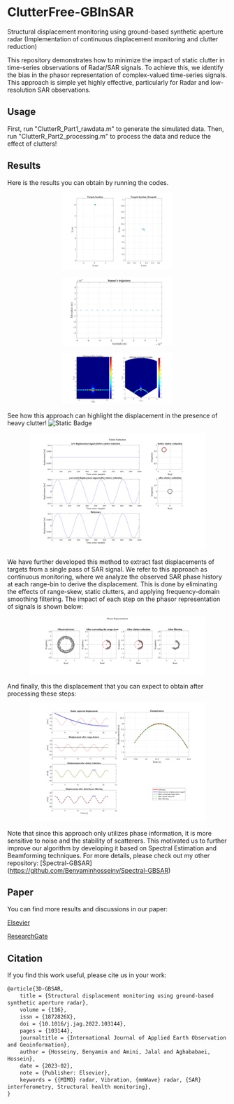 # ClutterFree-GBInSAR
Structural displacement monitoring using ground-based synthetic aperture radar (Implementation of continuous displacement monitoring and clutter reduction)

This repository demonstrates how to minimize the impact of static clutter in time-series observations of Radar/SAR signals. To achieve this, we identify the bias in the phasor representation of complex-valued time-series signals. This approach is simple yet highly effective, particularly for Radar and low-resolution SAR observations.

## Usage
First, run "ClutterR_Part1_rawdata.m" to generate the simulated data.
Then, run "ClutterR_Part2_processing.m" to process the data and reduce the effect of clutters!

## Results

Here is the results you can obtain by running the codes.
<p align="center">
 <img src="results/TargetGeometry.jpg" width=50%>
</p>

<p align="center">
 <img src="results/AntennaGeometry.jpg" width=50%>
</p>

<p align="center">
 <img src="results/FocusedImage.jpg" width=50%>
</p>

See how this approach can highlight the displacement in the presence of heavy clutter! ![Static Badge](https://img.shields.io/badge/COOL%F0%9F%98%8E-blue)

<p align="center">
 <img src="results/ClutterReduction.jpg" width=80%>
</p>

We have further developed this method to extract fast displacements of targets from a single pass of SAR signal. We refer to this approach as continuous monitoring, where we analyze the observed SAR phase history at each range-bin to derive the displacement. This is done by eliminating the effects of range-skew, static clutters, and applying frequency-domain smoothing filtering.
The impact of each step on the phasor representation of signals is shown below:

<p align="center">
 <img src="results/Continuous monitoring-Phasor.jpg" width=80%>
</p>

And finally, this the displacement that you can expect to obtain after processing these steps:

<p align="center">
 <img src="results/Continuous monitoring-Steps.jpg" width=80%>
</p>

Note that since this approach only utilizes phase information, it is more sensitive to noise and the stability of scatterers. This motivated us to further improve our algorithm by developing it based on Spectral Estimation and Beamforming techniques. 
For more details, please check out my other repository: [Spectral-GBSAR] (https://github.com/Benyaminhosseiny/Spectral-GBSAR)

## Paper
You can find more results and discussions in our paper: 

[Elsevier](https://www.sciencedirect.com/science/article/pii/S1569843222003326) 

[ResearchGate](https://www.researchgate.net/publication/366313295_Structural_displacement_monitoring_using_ground-based_synthetic_aperture_radar)

## Citation
If you find this work useful, please cite us in your work:
```
@article{3D-GBSAR,
	title = {Structural displacement monitoring using ground-based synthetic aperture radar},
	volume = {116},
	issn = {1872826X},
	doi = {10.1016/j.jag.2022.103144},
	pages = {103144},
	journaltitle = {International Journal of Applied Earth Observation and Geoinformation},
	author = {Hosseiny, Benyamin and Amini, Jalal and Aghababaei, Hossein},
	date = {2023-02},
	note = {Publisher: Elsevier},
	keywords = {{MIMO} radar, Vibration, {mmWave} radar, {SAR} interferometry, Structural health monitoring},
}
```
